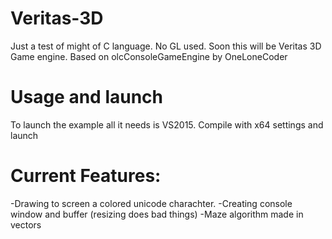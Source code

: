 # Veritas-3D
Just a test of might of C language. No GL used. Soon this will be Veritas 3D Game engine. Based on olcConsoleGameEngine by OneLoneCoder

# Usage and launch
To launch the example all it needs is VS2015. Compile with x64 settings and launch

# Current Features:
-Drawing to screen a colored unicode charachter. 
-Creating console window and buffer (resizing does bad things)
-Maze algorithm made in vectors
